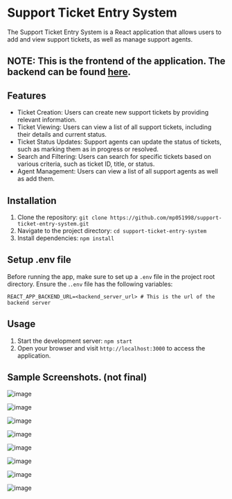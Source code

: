# Support Ticket Entry System

The Support Ticket Entry System is a React application that allows users to add and view support tickets, as well as manage support agents.

## NOTE: This is the frontend of the application. The backend can be found [here](https://github.com/mp051998/support-ticket-entry-system-backend).

## Features

- Ticket Creation: Users can create new support tickets by providing relevant information.
- Ticket Viewing: Users can view a list of all support tickets, including their details and current status.
- Ticket Status Updates: Support agents can update the status of tickets, such as marking them as in progress or resolved.
- Search and Filtering: Users can search for specific tickets based on various criteria, such as ticket ID, title, or status.
- Agent Management: Users can view a list of all support agents as well as add them.

## Installation

1. Clone the repository: `git clone https://github.com/mp051998/support-ticket-entry-system.git`
2. Navigate to the project directory: `cd support-ticket-entry-system`
3. Install dependencies: `npm install`

## Setup .env file

Before running the app, make sure to set up a `.env` file in the project root directory. Ensure the .`.env` file has the following variables:

```
REACT_APP_BACKEND_URL=<backend_server_url> # This is the url of the backend server
```

## Usage

1. Start the development server: `npm start`
2. Open your browser and visit `http://localhost:3000` to access the application.

## Sample Screenshots. (not final)
![image](https://github.com/mp051998/support-ticket-entry-system/assets/25613636/014515ab-7db4-49af-8a9c-79bb75b59031)

![image](https://github.com/mp051998/support-ticket-entry-system/assets/25613636/e5832df1-b166-4972-bbd9-9d5a116d3e42)

![image](https://github.com/mp051998/support-ticket-entry-system/assets/25613636/b0b38618-89f5-4c63-a003-a436fd1eed6c)

![image](https://github.com/mp051998/support-ticket-entry-system/assets/25613636/4416f26c-b32f-41ee-9408-f3dd923d370d)

![image](https://github.com/mp051998/support-ticket-entry-system/assets/25613636/e4c3ceef-1966-4e8d-88ec-b10164475bbc)

![image](https://github.com/mp051998/support-ticket-entry-system/assets/25613636/346f2916-c848-41b9-b517-6b7094e09e2d)

![image](https://github.com/mp051998/support-ticket-entry-system/assets/25613636/76d4345d-e2cf-45ef-8ed1-5a63795ea1ba)

![image](https://github.com/mp051998/support-ticket-entry-system/assets/25613636/0bb7ed28-6e4e-427b-a59f-06d7200d8950)





